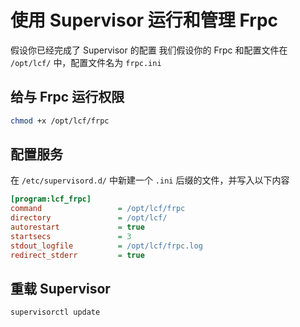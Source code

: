 # 使用 Supervisor 运行和管理 Frpc

假设你已经完成了 Supervisor 的配置
我们假设你的 Frpc 和配置文件在 `/opt/lcf/` 中，配置文件名为 `frpc.ini`

## 给与 Frpc 运行权限

```sh
chmod +x /opt/lcf/frpc
```

## 配置服务

在 `/etc/supervisord.d/` 中新建一个 `.ini` 后缀的文件，并写入以下内容

```ini
[program:lcf_frpc]
command                 = /opt/lcf/frpc
directory               = /opt/lcf/
autorestart             = true
startsecs               = 3
stdout_logfile          = /opt/lcf/frpc.log
redirect_stderr         = true
```

## 重载 Supervisor

```sh
supervisorctl update
```
